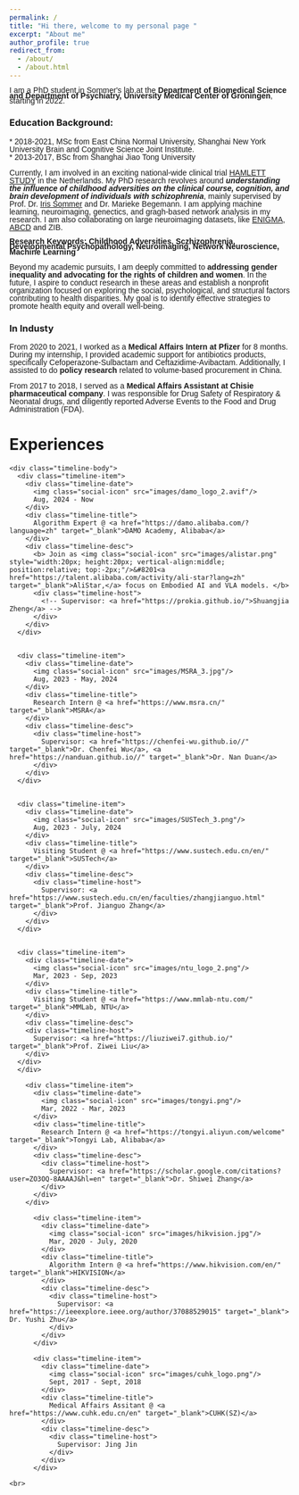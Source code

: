 ```yaml
---
permalink: /
title: "Hi there, welcome to my personal page "
excerpt: "About me"
author_profile: true
redirect_from: 
  - /about/
  - /about.html
---
```

<span style="font-size: 14px; font-family: 'Arial', sans-serif; line-height: 0.7;">I am a PhD student in Sommer's lab at the **Department of Biomedical Science and Department of Psychiatry, University Medical Center of Groningen**, starting in 2022.</span><br>
### Education Background:
<span style="font-size: 14px; font-family: 'Arial', sans-serif; line-height: 1.0;">* 2018-2021, MSc from East China Normal University, Shanghai New York University Brain and Cognitive Science Joint Institute. </span><br>
<span style="font-size: 14px; font-family: 'Arial', sans-serif; line-height: 1.0;">* 2013-2017, BSc from Shanghai Jiao Tong University</span><br>

<span style="font-size: 14px; font-family: 'Arial', sans-serif; line-height: 1.0;">Currently, I am involved in an exciting national-wide clinical trial [HAMLETT STUDY](https://trialsjournal.biomedcentral.com/articles/10.1186/s13063-019-3822-5) in the Netherlands. My PhD research revolves around ***understanding the influence of childhood adversities on the clinical course, cognition, and brain development of individuals with schizophrenia***, mainly supervised by Prof. Dr. [Iris Sommer](https://scholar.google.ca/citations?user=CVy4SaUAAAAJ&hl=en) and Dr. Marieke Begemann. I am applying machine learning, neuroimaging, genectics, and gragh-based network analysis in my research. I am also collaborating on large neuroimaging datasets, like [ENIGMA](https://enigma.ini.usc.edu/), [ABCD](https://abcdstudy.org/) and ZIB. </span><br>

<span style="font-size: 14px; font-family: 'Arial', sans-serif; line-height: 0.7;">**Research Keywords: Childhood Adversities, Sczhizophrenia, Developmental Psychopathology, Neuroimaging, Network Neuroscience, Machine Learning**</span><br>

<span style="font-size: 14px; font-family: 'Arial', sans-serif; line-height: 1.0;">Beyond my academic pursuits, I am deeply committed to **addressing gender inequality and advocating for the rights of children and women**. In the future, I aspire to conduct research in these areas and establish a nonprofit organization focused on exploring the social, psychological, and structural factors contributing to health disparities. My goal is to identify effective strategies to promote health equity and overall well-being.</span><br>

### In Industy

<span style="font-size: 14px; font-family: 'Arial', sans-serif; line-height: 1.0;">From 2020 to 2021, I worked as a **Medical Affairs Intern at Pfizer** for 8 months. During my internship, I provided academic support for antibiotics products, specifically Cefoperazone-Sulbactam and Ceftazidime-Avibactam. Additionally, I assisted to do **policy research** related to volume-based procurement in China.</span><br>


<span style="font-size: 14px; font-family: 'Arial', sans-serif; line-height: 1.0;">From 2017 to 2018, I served as a **Medical Affairs Assistant at Chisie pharmaceutical company**. I was responsible for Drug Safety of Respiratory & Neonatal drugs, and diligently reported Adverse Events to the Food and Drug Administration (FDA).</span><br>

<!-- <div class="wrapper"> -->
  <div id="timeline" class="timeline-brief">
    <h1 class="md-heading text-left">
      <i class="fa fa-tasks" aria-hidden="true"></i>
      Experiences
    </h1>
  
    <div class="timeline-body">
      <div class="timeline-item">
        <div class="timeline-date">
          <img class="social-icon" src="images/damo_logo_2.avif"/>
          Aug, 2024 - Now
        </div>
        <div class="timeline-title">
          Algorithm Expert @ <a href="https://damo.alibaba.com/?language=zh" target="_blank">DAMO Academy, Alibaba</a>
        </div>
        <div class="timeline-desc">
          <b> Join as <img class="social-icon" src="images/alistar.png" style="width:20px; height:20px; vertical-align:middle; position:relative; top:-2px;"/>&#8201<a href="https://talent.alibaba.com/activity/ali-star?lang=zh" target="_blank">AliStar,</a> focus on Embodied AI and VLA models. </b>
          <div class="timeline-host">
            <!-- Supervisor: <a href="https://prokia.github.io/">Shuangjia Zheng</a> -->
          </div>
        </div>
      </div>
  
      
      <div class="timeline-item">
        <div class="timeline-date">
          <img class="social-icon" src="images/MSRA_3.jpg"/>
          Aug, 2023 - May, 2024
        </div>
        <div class="timeline-title">
          Research Intern @ <a href="https://www.msra.cn/" target="_blank">MSRA</a>
        </div>
        <div class="timeline-desc">
          <div class="timeline-host">
            Supervisor: <a href="https://chenfei-wu.github.io//" target="_blank">Dr. Chenfei Wu</a>, <a href="https://nanduan.github.io//" target="_blank">Dr. Nan Duan</a>
          </div>
        </div>
      </div>
  
      
      <div class="timeline-item">
        <div class="timeline-date">
          <img class="social-icon" src="images/SUSTech_3.png"/>
          Aug, 2023 - July, 2024
        </div>
        <div class="timeline-title">
          Visiting Student @ <a href="https://www.sustech.edu.cn/en/" target="_blank">SUSTech</a>
        </div>
        <div class="timeline-desc">
          <div class="timeline-host">
            Supervisor: <a href="https://www.sustech.edu.cn/en/faculties/zhangjianguo.html" target="_blank">Prof. Jianguo Zhang</a>
          </div>
        </div>
      </div>
  
      
      <div class="timeline-item">
        <div class="timeline-date">
          <img class="social-icon" src="images/ntu_logo_2.png"/>
          Mar, 2023 - Sep, 2023
        </div>
        <div class="timeline-title">
          Visiting Student @ <a href="https://www.mmlab-ntu.com/" target="_blank">MMLab, NTU</a>
        </div>
        <div class="timeline-desc">
        <div class="timeline-host">
          Supervisor: <a href="https://liuziwei7.github.io/" target="_blank">Prof. Ziwei Liu</a>
        </div>
      </div>
      </div>
  
        <div class="timeline-item">
          <div class="timeline-date">
            <img class="social-icon" src="images/tongyi.png"/>
            Mar, 2022 - Mar, 2023
          </div>
          <div class="timeline-title">
            Research Intern @ <a href="https://tongyi.aliyun.com/welcome" target="_blank">Tongyi Lab, Alibaba</a>
          </div>
          <div class="timeline-desc">
            <div class="timeline-host">
              Supervisor: <a href="https://scholar.google.com/citations?user=ZO3OQ-8AAAAJ&hl=en" target="_blank">Dr. Shiwei Zhang</a> 
            </div>
          </div>
        </div>
    
          <div class="timeline-item">
            <div class="timeline-date">
              <img class="social-icon" src="images/hikvision.jpg"/>
              Mar, 2020 - July, 2020
            </div>
            <div class="timeline-title">
              Algorithm Intern @ <a href="https://www.hikvision.com/en/" target="_blank">HIKVISION</a>
            </div>
            <div class="timeline-desc">
              <div class="timeline-host">
                Supervisor: <a href="https://ieeexplore.ieee.org/author/37088529015" target="_blank"> Dr. Yushi Zhu</a>
              </div>
            </div>
          </div>
      
          <div class="timeline-item">
            <div class="timeline-date">
              <img class="social-icon" src="images/cuhk_logo.png"/>
              Sept, 2017 - Sept, 2018
            </div>
            <div class="timeline-title">
              Medical Affairs Assitant @ <a href="https://www.cuhk.edu.cn/en" target="_blank">CUHK(SZ)</a>
            </div>
            <div class="timeline-desc">
              <div class="timeline-host">
                Supervisor: Jing Jin
              </div>
            </div>
          </div>
  
    <br>
  </div>
  </div>
